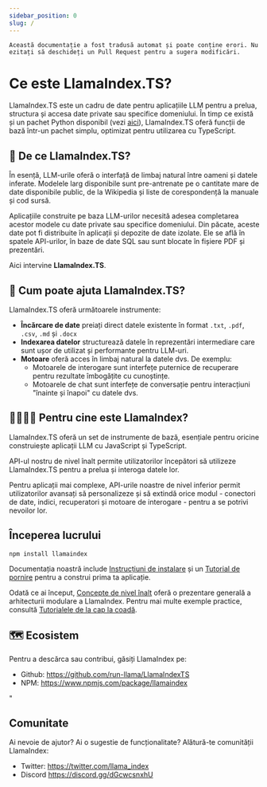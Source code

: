 ```yaml
---
sidebar_position: 0
slug: /
---
```


`Această documentație a fost tradusă automat și poate conține erori. Nu ezitați să deschideți un Pull Request pentru a sugera modificări.`

# Ce este LlamaIndex.TS?

LlamaIndex.TS este un cadru de date pentru aplicațiile LLM pentru a prelua, structura și accesa date private sau specifice domeniului. În timp ce există și un pachet Python disponibil (vezi [aici](https://docs.llamaindex.ai/en/stable/)), LlamaIndex.TS oferă funcții de bază într-un pachet simplu, optimizat pentru utilizarea cu TypeScript.

## 🚀 De ce LlamaIndex.TS?

În esență, LLM-urile oferă o interfață de limbaj natural între oameni și datele inferate. Modelele larg disponibile sunt pre-antrenate pe o cantitate mare de date disponibile public, de la Wikipedia și liste de corespondență la manuale și cod sursă.

Aplicațiile construite pe baza LLM-urilor necesită adesea completarea acestor modele cu date private sau specifice domeniului. Din păcate, aceste date pot fi distribuite în aplicații și depozite de date izolate. Ele se află în spatele API-urilor, în baze de date SQL sau sunt blocate în fișiere PDF și prezentări.

Aici intervine **LlamaIndex.TS**.

## 🦙 Cum poate ajuta LlamaIndex.TS?

LlamaIndex.TS oferă următoarele instrumente:

- **Încărcare de date** preiați direct datele existente în format `.txt`, `.pdf`, `.csv`, `.md` și `.docx`
- **Indexarea datelor** structurează datele în reprezentări intermediare care sunt ușor de utilizat și performante pentru LLM-uri.
- **Motoare** oferă acces în limbaj natural la datele dvs. De exemplu:
  - Motoarele de interogare sunt interfețe puternice de recuperare pentru rezultate îmbogățite cu cunoștințe.
  - Motoarele de chat sunt interfețe de conversație pentru interacțiuni "înainte și înapoi" cu datele dvs.

## 👨‍👩‍👧‍👦 Pentru cine este LlamaIndex?

LlamaIndex.TS oferă un set de instrumente de bază, esențiale pentru oricine construiește aplicații LLM cu JavaScript și TypeScript.

API-ul nostru de nivel înalt permite utilizatorilor începători să utilizeze LlamaIndex.TS pentru a prelua și interoga datele lor.

Pentru aplicații mai complexe, API-urile noastre de nivel inferior permit utilizatorilor avansați să personalizeze și să extindă orice modul - conectori de date, indici, recuperatori și motoare de interogare - pentru a se potrivi nevoilor lor.

## Începerea lucrului

`npm install llamaindex`

Documentația noastră include [Instrucțiuni de instalare](./installation.md) și un [Tutorial de pornire](./starter.md) pentru a construi prima ta aplicație.

Odată ce ai început, [Concepte de nivel înalt](./concepts.md) oferă o prezentare generală a arhitecturii modulare a LlamaIndex. Pentru mai multe exemple practice, consultă [Tutorialele de la cap la coadă](./end_to_end.md).

## 🗺️ Ecosistem

Pentru a descărca sau contribui, găsiți LlamaIndex pe:

- Github: https://github.com/run-llama/LlamaIndexTS
- NPM: https://www.npmjs.com/package/llamaindex

"

## Comunitate

Ai nevoie de ajutor? Ai o sugestie de funcționalitate? Alătură-te comunității LlamaIndex:

- Twitter: https://twitter.com/llama_index
- Discord https://discord.gg/dGcwcsnxhU
